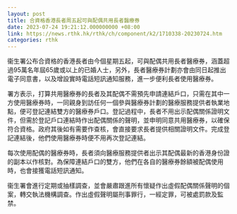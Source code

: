 ```yaml
---
layout: post
title: 合資格香港長者周五起可與配偶共用長者醫療券
date: 2023-07-24 19:21:12.000000000 +08:00
link: https://news.rthk.hk/rthk/ch/component/k2/1710338-20230724.htm
categories: rthk
---
```


衞生署公布合資格的香港長者由今個星期五起，可與配偶共用長者醫療券，涵蓋超過95萬名年屆65歲或以上的已婚人士，另外，長者醫療券計劃亦會由同日起推出電子同意書，以及增設實時電話短訊通知服務，進一步便利長者使用醫療券。

署方表示，打算共用醫療券的長者及其配偶不需預先申請連結戶口，只需在其中一方使用醫療券時，一同親身到訪任何一個參與醫療券計劃的醫療服務提供者執業地點，便可登記連結雙方的醫療券戶口。登記過程中，長者不用出示配偶關係證明文件，但需於登記戶口連結時作出配偶關係的聲明，並申明同意共用醫療券，以確保符合資格。政府其後如有需要作查核，會直接要求長者提供相關證明文件。完成登記連結後，他們使用醫療券時便不用再次登記連結。

每次使用配偶的醫療券時，長者須向醫療服務提供者出示其配偶最新的香港身份證的副本以作核對。為保障連結戶口的雙方，他們在各自的醫療券餘額被配偶使用時，也會接獲電話短訊通知。

衞生署會進行定期或抽樣調查，並會嚴肅跟進所有懷疑作出虛假配偶關係聲明的個案，轉交執法機構調查。作出虛假聲明屬刑事罪行，一經定罪，可被處罰款及監禁。

